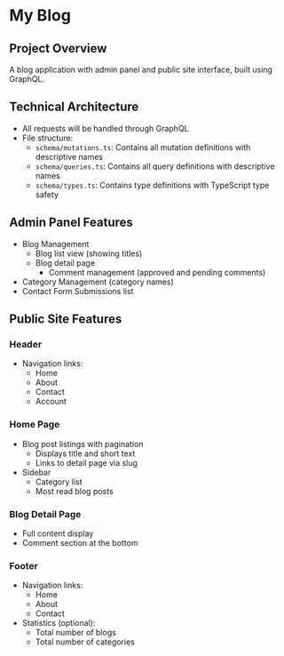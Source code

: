 # My Blog

## Project Overview

A blog application with admin panel and public site interface, built using GraphQL.

## Technical Architecture

- All requests will be handled through GraphQL
- File structure:
  - `schema/mutations.ts`: Contains all mutation definitions with descriptive names
  - `schema/queries.ts`: Contains all query definitions with descriptive names
  - `schema/types.ts`: Contains type definitions with TypeScript type safety

## Admin Panel Features

- Blog Management
  - Blog list view (showing titles)
  - Blog detail page
    - Comment management (approved and pending comments)
- Category Management (category names)
- Contact Form Submissions list

## Public Site Features

### Header

- Navigation links:
  - Home
  - About
  - Contact
  - Account

### Home Page

- Blog post listings with pagination
  - Displays title and short text
  - Links to detail page via slug
- Sidebar
  - Category list
  - Most read blog posts

### Blog Detail Page

- Full content display
- Comment section at the bottom

### Footer

- Navigation links:
  - Home
  - About
  - Contact
- Statistics (optional):
  - Total number of blogs
  - Total number of categories
